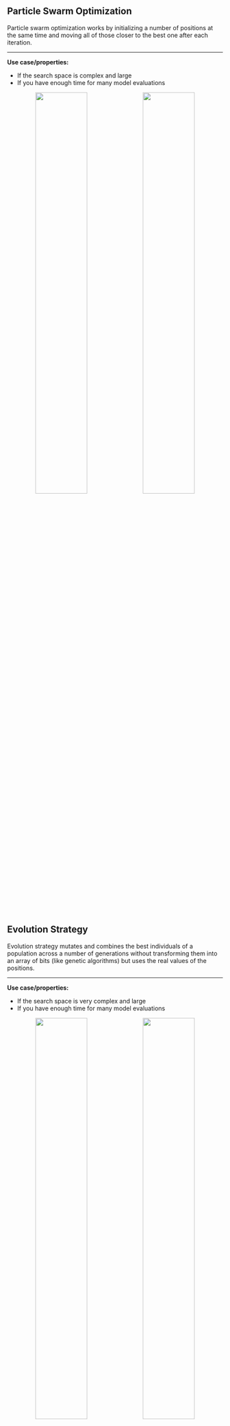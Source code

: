 ## Particle Swarm Optimization

Particle swarm optimization works by initializing a number of positions at the same time and moving all of those closer to the best one after each iteration.

---

**Use case/properties:**
- If the search space is complex and large
- If you have enough time for many model evaluations

<p align="center">
<img src="./plots/search_paths/ParticleSwarm [('n_particles', 4)].png" width= 49%/>
<img src="./plots/search_paths/ParticleSwarm [('n_particles', 10)].png" width= 49%/>
</p>


## Evolution Strategy
Evolution strategy mutates and combines the best individuals of a population across a number of generations without transforming them into an array of bits (like genetic algorithms) but uses the real values of the positions.

---

**Use case/properties:**
- If the search space is very complex and large
- If you have enough time for many model evaluations

<p align="center">
<img src="./plots/search_paths/EvolutionStrategy [('individuals', 4)].png" width= 49%/>
<img src="./plots/search_paths/EvolutionStrategy [('individuals', 10)].png" width= 49%/>
<img src="./plots/search_paths/EvolutionStrategy [('individuals', 10), ('mutation_rate', 0.1), ('crossover_rate', 0.9)].png" width= 49%/>
<img src="./plots/search_paths/EvolutionStrategy [('individuals', 10), ('mutation_rate', 0.9), ('crossover_rate', 0.1)].png" width= 49%/>
</p>
